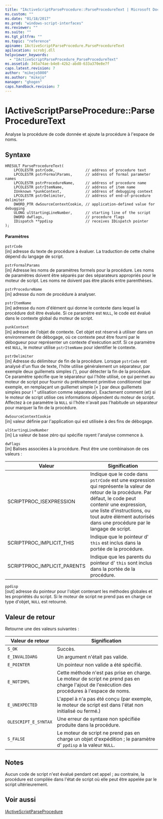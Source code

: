 ```yaml
---
title: "IActiveScriptParseProcedure::ParseProcedureText | Microsoft Docs"
ms.custom: ""
ms.date: "01/18/2017"
ms.prod: "windows-script-interfaces"
ms.reviewer: ""
ms.suite: ""
ms.tgt_pltfrm: ""
ms.topic: "reference"
apiname: IActiveScriptParseProcedure.ParseProcedureText
apilocation: scrobj.dll
helpviewer_keywords: 
  - "IActiveScriptParseProcedure_ParseProcedureText"
ms.assetid: 345a74ae-b4e8-42b2-abd8-633a370e8e7f
caps.latest.revision: 7
author: "mikejo5000"
ms.author: "mikejo"
manager: "ghogen"
caps.handback.revision: 7
---
```

# IActiveScriptParseProcedure::ParseProcedureText
Analyse la procédure de code donnée et ajoute la procédure à l'espace de noms.  
  
## Syntaxe  
  
```  
HRESULT ParseProcedureText(  
    LPCOLESTR pstrCode,              // address of procedure text  
    LPCOLESTR pstrFormalParams,      // address of formal parameter names  
    LPCOLESTR pstrProcedureName,     // address of procedure name  
    LPCOLESTR pstrItemName,          // address of item name  
    IUnknown *punkContext,           // address of debugging context  
    LPCOLESTR pstrDelimiter,         // address of end-of-procedure delimiter  
    DWORD_PTR dwSourceContextCookie, // application-defined value for debugging  
    ULONG ulStartingLineNumber,      // starting line of the script  
    DWORD dwFlags,                   // procedure flags  
    IDispatch **ppdisp               // receives IDispatch pointer  
);  
```  
  
#### Paramètres  
 `pstrCode`  
 \[in\]  adresse du texte de procédure à évaluer.  La traduction de cette chaîne dépend du langage de script.  
  
 `pstrFormalParams`  
 \[in\]  Adresse les noms de paramètres formels pour la procédure.  Les noms de paramètres doivent être séparés par des séparateurs appropriés pour le moteur de script.  Les noms ne doivent pas être placés entre parenthèses.  
  
 `pstrProcedureName`  
 \[in\]  adresse du nom de procédure à analyser.  
  
 `pstrItemName`  
 \[in\]  adresse du nom d'élément qui donne le contexte dans lequel la procédure doit être évaluée.  Si ce paramètre est `NULL`, le code est évalué dans le contexte global du moteur de script.  
  
 `punkContext`  
 \[in\]  adresse de l'objet de contexte.  Cet objet est réservé à utiliser dans un environnement de débogage, où ce contexte peut être fourni par le débogueur pour représenter un contexte d'exécution actif.  Si ce paramètre est `NULL`, le moteur utilise `pstrItemName` pour identifier le contexte.  
  
 `pstrDelimiter`  
 \[in\]  Adresse du délimiteur de fin de la procédure.  Lorsque `pstrCode` est analysé d'un flux de texte, l'hôte utilise généralement un séparateur, par exemple deux guillemets simples \('\), pour détecter la fin de la procédure.  Ce paramètre spécifie que le séparateur qui l'hôte utilisé, ce qui permet au moteur de script pour fournir du prétraitement primitive conditionnel \(par exemple, en remplaçant un guillemet simple \[« \] par deux guillemets simples pour l " utilisation comme séparateur\).  Exactement comment \(et\) si le moteur de script utilise ces informations dépendent du moteur de script.  Affectez à ce paramètre la `NULL` si l'hôte n'avait pas l'habitude un séparateur pour marquer la fin de la procédure.  
  
 `dwSourceContextCookie`  
 \[in\]  valeur définie par l'application qui est utilisée à des fins de débogage.  
  
 `ulStartingLineNumber`  
 \[in\]  La valeur de base zéro qui spécifie rayent l'analyse commence à.  
  
 `dwFlags`  
 \[in\]  Balises associées à la procédure.  Peut être une combinaison de ces valeurs :  
  
|Valeur|Signification|  
|------------|-------------------|  
|SCRIPTPROC\_ISEXPRESSION|Indique que le code dans `pstrCode` est une expression qui représente la valeur de retour de la procédure.  Par défaut, le code peut contenir une expression, une liste d'instructions, ou tout autre élément autorisés dans une procédure par le langage de script.|  
|SCRIPTPROC\_IMPLICIT\_THIS|Indique que le pointeur d' `this` est inclus dans la portée de la procédure.|  
|SCRIPTPROC\_IMPLICIT\_PARENTS|Indique que les parents du pointeur d' `this` sont inclus dans la portée de la procédure.|  
  
 `ppdisp`  
 \[out\]  adresse du pointeur pour l'objet contenant les méthodes globales et les propriétés du script.  Si le moteur de script ne prend pas en charge ce type d'objet, `NULL` est retourné.  
  
## Valeur de retour  
 Retourne une des valeurs suivantes :  
  
|Valeur de retour|Signification|  
|----------------------|-------------------|  
|`S_OK`|Succès.|  
|`E_INVALIDARG`|Un argument n'était pas valide.|  
|`E_POINTER`|Un pointeur non valide a été spécifié.|  
|`E_NOTIMPL`|Cette méthode n'est pas prise en charge.  Le moteur de script ne prend pas en charge l'ajout de l'exécution des procédures à l'espace de noms.|  
|`E_UNEXPECTED`|L'appel à n'a pas été conçu \(par exemple, le moteur de script est dans l'état non initialisé ou fermé.\)|  
|`OLESCRIPT_E_SYNTAX`|Une erreur de syntaxe non spécifiée produite dans la procédure.|  
|`S_FALSE`|Le moteur de script ne prend pas en charge un objet d'expédition ; le paramètre d' `ppdisp` a la valeur `NULL`.|  
  
## Notes  
 Aucun code de script n'est évalué pendant cet appel ; au contraire, la procédure est compilée dans l'état de script où elle peut être appelée par le script ultérieurement.  
  
## Voir aussi  
 [IActiveScriptParseProcedure](../../winscript/reference/iactivescriptparseprocedure.md)